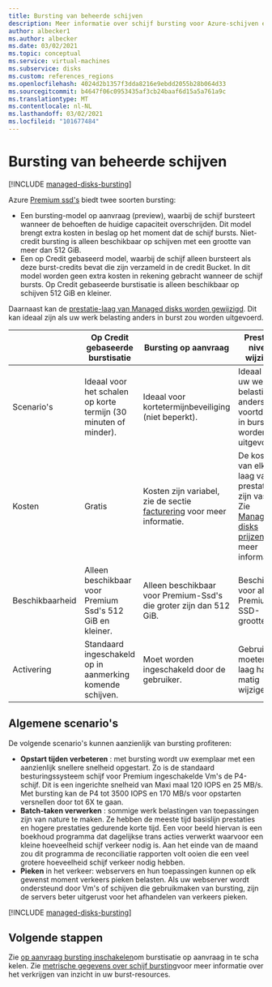 ```yaml
---
title: Bursting van beheerde schijven
description: Meer informatie over schijf bursting voor Azure-schijven en Azure virtual machines.
author: albecker1
ms.author: albecker
ms.date: 03/02/2021
ms.topic: conceptual
ms.service: virtual-machines
ms.subservice: disks
ms.custom: references_regions
ms.openlocfilehash: 4024d2b1357f3dda8216e9ebdd2055b28b064d33
ms.sourcegitcommit: b4647f06c0953435af3cb24baaf6d15a5a761a9c
ms.translationtype: MT
ms.contentlocale: nl-NL
ms.lasthandoff: 03/02/2021
ms.locfileid: "101677484"
---
```

# <a name="managed-disk-bursting"></a>Bursting van beheerde schijven
[!INCLUDE [managed-disks-bursting](../../includes/managed-disks-bursting.md)]

Azure [Premium ssd's](disks-types.md#premium-ssd) biedt twee soorten bursting:

- Een bursting-model op aanvraag (preview), waarbij de schijf bursteert wanneer de behoeften de huidige capaciteit overschrijden. Dit model brengt extra kosten in beslag op het moment dat de schijf bursts. Niet-credit bursting is alleen beschikbaar op schijven met een grootte van meer dan 512 GiB.
- Een op Credit gebaseerd model, waarbij de schijf alleen bursteert als deze burst-credits bevat die zijn verzameld in de credit Bucket. In dit model worden geen extra kosten in rekening gebracht wanneer de schijf bursts. Op Credit gebaseerde burstisatie is alleen beschikbaar op schijven 512 GiB en kleiner.

Daarnaast kan de [prestatie-laag van Managed disks worden gewijzigd](disks-change-performance.md). Dit kan ideaal zijn als uw werk belasting anders in burst zou worden uitgevoerd.

|  |Op Credit gebaseerde burstisatie  |Bursting op aanvraag  |Prestatie niveau wijzigen  |
|---------|---------|---------|---------|
| Scenario's|Ideaal voor het schalen op korte termijn (30 minuten of minder).|Ideaal voor kortetermijnbeveiliging (niet beperkt).|Ideaal als uw werk belasting anders voortdurend in burst zou worden uitgevoerd.|
|Kosten     |Gratis         |Kosten zijn variabel, zie de sectie [facturering](#billing) voor meer informatie.        |De kosten van elke laag van de prestaties zijn vast, Zie [Managed disks prijzen](https://azure.microsoft.com/pricing/details/managed-disks/) voor meer informatie.         |
|Beschikbaarheid     |Alleen beschikbaar voor Premium Ssd's 512 GiB en kleiner.         |Alleen beschikbaar voor Premium-Ssd's die groter zijn dan 512 GiB.         |Beschikbaar voor alle Premium SSD-grootten.         |
|Activering     |Standaard ingeschakeld op in aanmerking komende schijven.         |Moet worden ingeschakeld door de gebruiker.         |Gebruikers moeten hun laag hand matig wijzigen.         |

## <a name="common-scenarios"></a>Algemene scenario's
De volgende scenario's kunnen aanzienlijk van bursting profiteren:
- **Opstart tijden verbeteren**  : met bursting wordt uw exemplaar met een aanzienlijk snellere snelheid opgestart. Zo is de standaard besturingssysteem schijf voor Premium ingeschakelde Vm's de P4-schijf. Dit is een ingerichte snelheid van Maxi maal 120 IOPS en 25 MB/s. Met bursting kan de P4 tot 3500 IOPS en 170 MB/s voor opstarten versnellen door tot 6X te gaan.
- **Batch-taken verwerken** : sommige werk belastingen van toepassingen zijn van nature te maken. Ze hebben de meeste tijd basislijn prestaties en hogere prestaties gedurende korte tijd. Een voor beeld hiervan is een boekhoud programma dat dagelijkse trans acties verwerkt waarvoor een kleine hoeveelheid schijf verkeer nodig is. Aan het einde van de maand zou dit programma de reconciliatie rapporten volt ooien die een veel grotere hoeveelheid schijf verkeer nodig hebben.
- **Pieken** in het verkeer: webservers en hun toepassingen kunnen op elk gewenst moment verkeers pieken belasten. Als uw webserver wordt ondersteund door Vm's of schijven die gebruikmaken van bursting, zijn de servers beter uitgerust voor het afhandelen van verkeers pieken. 

[!INCLUDE [managed-disks-bursting](../../includes/managed-disks-bursting-2.md)]

## <a name="next-steps"></a>Volgende stappen

Zie [op aanvraag bursting inschakelen](disks-enable-bursting.md)om burstisatie op aanvraag in te scha kelen.
Zie [metrische gegevens over schijf bursting](disks-metrics.md)voor meer informatie over het verkrijgen van inzicht in uw burst-resources.
